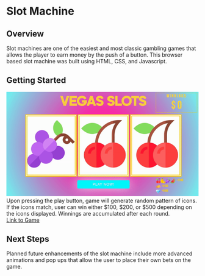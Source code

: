 # Slot Machine
## Overview
Slot machines are one of the easiest and most classic gambling games that allows the player to earn money by the push of a button. This browser based slot machine was built using HTML, CSS, and Javascript. 

## Getting Started
![game-example](./slotmachine.gif)  
Upon pressing the play button, game will generate random pattern of icons. If the icons match, user can win either $100, $200, or $500 depending on the icons displayed. Winnings are accumulated after each round.  
[Link to Game](https://jenniferdinh1997.github.io/Slot-Machine/)


## Next Steps
Planned future enhancements of the slot machine include more advanced animations and pop ups that allow the user to place their own bets on the game.
